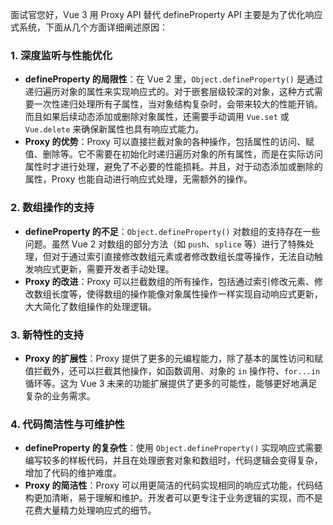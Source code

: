 面试官您好，Vue 3 用 Proxy API 替代 defineProperty API 主要是为了优化响应式系统，下面从几个方面详细阐述原因：

### 1. 深度监听与性能优化
- **defineProperty 的局限性**：在 Vue 2 里，`Object.defineProperty()` 是通过递归遍历对象的属性来实现响应式的。对于嵌套层级较深的对象，这种方式需要一次性递归处理所有子属性，当对象结构复杂时，会带来较大的性能开销。而且如果后续动态添加或删除对象属性，还需要手动调用 `Vue.set` 或 `Vue.delete` 来确保新属性也具有响应式能力。
- **Proxy 的优势**：Proxy 可以直接拦截对象的各种操作，包括属性的访问、赋值、删除等。它不需要在初始化时递归遍历对象的所有属性，而是在实际访问属性时才进行处理，避免了不必要的性能损耗。并且，对于动态添加或删除的属性，Proxy 也能自动进行响应式处理，无需额外的操作。

### 2. 数组操作的支持
- **defineProperty 的不足**：`Object.defineProperty()` 对数组的支持存在一些问题。虽然 Vue 2 对数组的部分方法（如 `push`、`splice` 等）进行了特殊处理，但对于通过索引直接修改数组元素或者修改数组长度等操作，无法自动触发响应式更新，需要开发者手动处理。
- **Proxy 的改进**：Proxy 可以拦截数组的所有操作，包括通过索引修改元素、修改数组长度等，使得数组的操作能像对象属性操作一样实现自动响应式更新，大大简化了数组操作的处理逻辑。

### 3. 新特性的支持
- **Proxy 的扩展性**：Proxy 提供了更多的元编程能力，除了基本的属性访问和赋值拦截外，还可以拦截其他操作，如函数调用、对象的 `in` 操作符、`for...in` 循环等。这为 Vue 3 未来的功能扩展提供了更多的可能性，能够更好地满足复杂的业务需求。

### 4. 代码简洁性与可维护性
- **defineProperty 的复杂性**：使用 `Object.defineProperty()` 实现响应式需要编写较多的样板代码，并且在处理嵌套对象和数组时，代码逻辑会变得复杂，增加了代码的维护难度。
- **Proxy 的简洁性**：Proxy 可以用更简洁的代码实现相同的响应式功能，代码结构更加清晰，易于理解和维护。开发者可以更专注于业务逻辑的实现，而不是花费大量精力处理响应式的细节。 